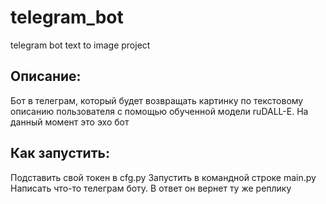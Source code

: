 # telegram_bot
telegram bot text to image project
## Описание:
Бот в телеграм, который будет возвращать картинку по текстовому описанию пользователя с помощью обученной модели ruDALL-E. На данный момент это эхо бот

## Как запустить:
Подставить свой токен в cfg.py
Запустить в командной строке main.py
Написать что-то телеграм боту. В ответ он вернет ту же реплику
